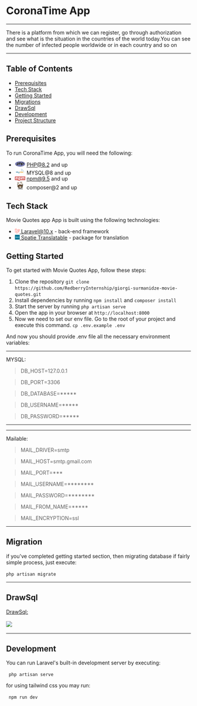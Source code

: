 <h1>CoronaTime App</h1>
<hr>
<p>There is a platform from which we can register, go through authorization and see what is the situation in the countries of the world today.You can see the number of infected people worldwide or in each country and so on</p>

---
## Table of Contents
- [Prerequisites](#prerequisites)
- [Tech Stack](#tech-stack)
- [Getting Started](#getting-started)
- [Migrations](#migrations)
- [DrawSql](#draw-sql)
- [Development](#development)
- [Project Structure](#project-structure)

## Prerequisites <a name="prerequisites"></a>
To run CoronaTime App, you will need the following:

- <img src="https://raw.githubusercontent.com/RedberryInternship/example-project-laravel/7a054d64192f92566a0f48349002e0296a9d5347/readme/assets/php.svg" width="28px"> PHP@8.2 and up
- <img src="https://github.com/RedberryInternship/example-project-laravel/blob/master/readme/assets/mysql.png?raw=true" width="28px"> MYSQL@8 and up
- <img src="https://github.com/RedberryInternship/example-project-laravel/blob/master/readme/assets/npm.png?raw=true" width="28px"> npm@9.5 and up
- <img src="https://github.com/RedberryInternship/example-project-laravel/blob/master/readme/assets/composer.png?raw=true" width="28px"> composer@2 and up

## Tech Stack <a name="tech-stack"></a>
Movie Quotes app App is built using the following technologies:

- <a href="https://laravel.com/docs/6.x"><img src="https://github.com/RedberryInternship/example-project-laravel/blob/master/readme/assets/laravel.png?raw=true" width="13"/> Laravel@10.x</a>  - back-end framework
- <a href="https://github.com/spatie/laravel-translatable"><img src="https://github.com/RedberryInternship/example-project-laravel/blob/master/readme/assets/spatie.png?raw=true" width="13"/> Spatie Translatable</a> - package for translation

## Getting Started <a name="getting-started"></a>
To get started with Movie Quotes App, follow these steps:

1. Clone the repository `git clone https://github.com/RedberryInternship/giorgi-surmanidze-movie-quotes.git`
2. Install dependencies by running `npm install` and `composer install`
3. Start the server by running `php artisan serve`
4. Open the app in your browser at `http://localhost:8000`
5. Now we need to set our env file. Go to the root of your project and execute this command.
`cp .env.example .env`

And now you should provide .env file all the necessary environment variables:

---
MYSQL:
> DB_HOST=127.0.0.1

> DB_PORT=3306

> DB_DATABASE=*****

> DB_USERNAME=*****

> DB_PASSWORD=*****
---

---
Mailable:
> MAIL_DRIVER=smtp

> MAIL_HOST=smtp.gmail.com

> MAIL_PORT=***

> MAIL_USERNAME=********

> MAIL_PASSWORD=********

> MAIL_FROM_NAME=*****

> MAIL_ENCRYPTION=ssl

---

## Migration <a name="migrations"></a>
if you've completed getting started section, then migrating database if fairly simple process, just execute:

`php artisan migrate`

---
## DrawSql <a name="draw-sql"></a>
<a href="https://drawsql.app/teams/redberry-35/diagrams/corona-time">DrawSql:</a>
<br></br>
<img src="https://i.postimg.cc/fLvPDHyw/draw-SQL-corona-time-export-2023-04-25.png" />

---
## Development <a name="development"></a>
You can run Laravel's built-in development server by executing:

`  php artisan serve `

for using tailwind css you may run:

`  npm run dev `